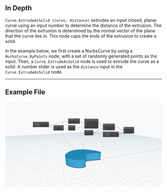 <!--- Autodesk.DesignScript.Geometry.Curve.ExtrudeAsSolid(curve, distance) --->
<!--- NWZ4OHZGJ3DY35YJAGFATFVE4TKRWATQD3KYVPZ6JOGMLBYXOLLA --->
## In Depth
`Curve.ExtrudeAsSolid (curve, distance)` extrudes an input closed, planar curve using an input number to determine the distance of the extrusion. The direction of the extrusion is determined by the normal vector of the plane that the curve lies in. This node caps the ends of the extrusion to create a solid. 

In the example below, we first create a NurbsCurve by using a `NurbsCurve.ByPoints` node, with a set of randomly generated points as the input. Then, a `Curve.ExtrudeAsSolid` node is used to extrude the curve as a solid. A number slider is used as the `distance` input in the `Curve.ExtrudeAsSolid` node.
___
## Example File

![Curve.ExtrudeAsSolid(curve, distance)](./NWZ4OHZGJ3DY35YJAGFATFVE4TKRWATQD3KYVPZ6JOGMLBYXOLLA_img.jpg)